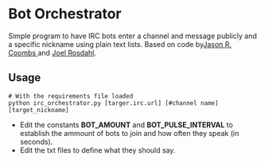 # Bot Orchestrator

Simple program to have IRC bots enter a channel and message publicly and a specific nickname using plain text lists.
Based on code by[Jason R. Coombs ](https://github.com/jaraco) and [Joel Rosdahl](joel@rosdahl.net).

## Usage
```
# With the requirements file loaded
python irc_orchestrator.py [targer.irc.url] [#channel name] [target_nickname]
```
* Edit the constants **BOT_AMOUNT** and **BOT_PULSE_INTERVAL** to establish the ammount of bots to join and how often they speak (in seconds).
* Edit the txt files to define what they should say. 